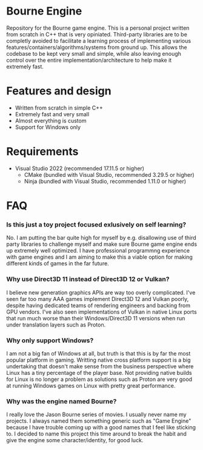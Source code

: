 Bourne Engine
=============
Repository for the Bourne game engine. This is a personal project written from scratch in C++ that is very opiniated. Third-party libraries are to be completly avoided to facilitate a learning process of implementing various features/containers/algorithms/systems from ground up. This allows the codebase to be kept very small and simple, while also leaving enough control over the entire implementation/architecture to help make it extremely fast.

# Features and design
- Written from scratch in simple C++
- Extremely fast and very small
- Almost everything is custom
- Support for Windows only

# Requirements
- Visual Studio 2022 (recommended 17.11.5 or higher)
  - CMake (bundled with Visual Studio, recommended 3.29.5 or higher)
  - Ninja (bundled with Visual Studio, recommended 1.11.0 or higher)

# FAQ
### Is this just a toy project focused exlusively on self learning?
No. I am putting the bar quite high for myself by e.g. disallowing use of third party libraries to challenge myself and make sure Bourne game engine ends up extremely well optimized. I have professional programmng experience with game engines and I am aiming to make this a viable option for making different kinds of games in the far future.

### Why use Direct3D 11 instead of Direct3D 12 or Vulkan?
I believe new generation graphics APIs are way too overly complicated. I've seen far too many AAA games implement Direct3D 12 and Vulkan poorly, despite having dedicated teams of rendering engineers and backing from GPU vendors. I've also seen implementations of Vulkan in native Linux ports that run much worse than their Windows/Direct3D 11 versions when run under translation layers such as Proton.

### Why only support Windows?
I am not a big fan of Windows at all, but truth is that this is by far the most popular platform in gaming. Writting native cross platform support is a big undertaking that doesn't make sense from the business perspective where Linux has a tiny percentage of the player base. Not providing native builds for Linux is no longer a problem as solutions such as Proton are very good at running Windows games on Linux with pretty great performance.

### Why was the engine named Bourne?
I really love the Jason Bourne series of movies. I usually never name my projects. I always named them something generic such as "Game Engine" because I have trouble coming up with a good names that I feel like sticking to. I decided to name this project this time around to break the habit and give the engine some character/identity, for good luck.
